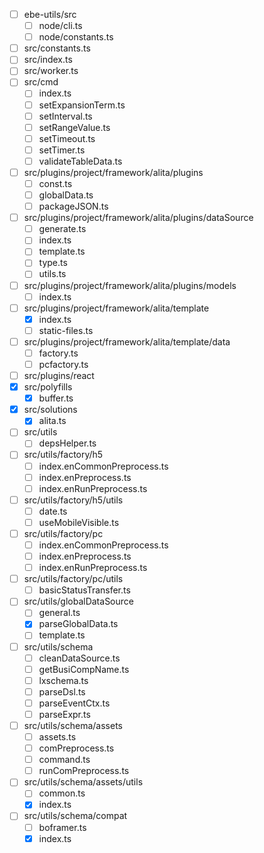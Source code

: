 - [ ] ebe-utils/src
  - [ ] node/cli.ts
  - [ ] node/constants.ts
- [ ] src/constants.ts
- [ ] src/index.ts
- [ ] src/worker.ts
- [ ] src/cmd
  - [ ] index.ts
  - [ ] setExpansionTerm.ts
  - [ ] setInterval.ts
  - [ ] setRangeValue.ts
  - [ ] setTimeout.ts
  - [ ] setTimer.ts
  - [ ] validateTableData.ts
- [ ] src/plugins/project/framework/alita/plugins
  - [ ] const.ts
  - [ ] globalData.ts
  - [ ] packageJSON.ts
- [ ] src/plugins/project/framework/alita/plugins/dataSource
  - [ ] generate.ts
  - [ ] index.ts
  - [ ] template.ts
  - [ ] type.ts
  - [ ] utils.ts
- [ ] src/plugins/project/framework/alita/plugins/models
  - [ ] index.ts
- [ ] src/plugins/project/framework/alita/template
  - [x] index.ts
  - [ ] static-files.ts
- [ ] src/plugins/project/framework/alita/template/data
  - [ ] factory.ts
  - [ ] pcfactory.ts
- [ ] src/plugins/react
- [x] src/polyfills
  - [x] buffer.ts
- [x] src/solutions
  - [x] alita.ts
- [ ] src/utils
  - [ ] depsHelper.ts
- [ ] src/utils/factory/h5
  - [ ] index.enCommonPreprocess.ts
  - [ ] index.enPreprocess.ts
  - [ ] index.enRunPreprocess.ts
- [ ] src/utils/factory/h5/utils
  - [ ] date.ts
  - [ ] useMobileVisible.ts
- [ ] src/utils/factory/pc
  - [ ] index.enCommonPreprocess.ts
  - [ ] index.enPreprocess.ts
  - [ ] index.enRunPreprocess.ts
- [ ] src/utils/factory/pc/utils
  - [ ] basicStatusTransfer.ts
- [ ] src/utils/globalDataSource
  - [ ] general.ts
  - [x] parseGlobalData.ts
  - [ ] template.ts
- [ ] src/utils/schema
  - [ ] cleanDataSource.ts
  - [ ] getBusiCompName.ts
  - [ ] lxschema.ts
  - [ ] parseDsl.ts
  - [ ] parseEventCtx.ts
  - [ ] parseExpr.ts
- [ ] src/utils/schema/assets
  - [ ] assets.ts
  - [ ] comPreprocess.ts
  - [ ] command.ts
  - [ ] runComPreprocess.ts
- [ ] src/utils/schema/assets/utils
  - [ ] common.ts
  - [x] index.ts
- [ ] src/utils/schema/compat
  - [ ] boframer.ts
  - [x] index.ts
